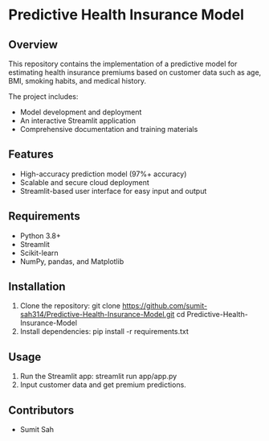 # Predictive Health Insurance Model

## Overview
This repository contains the implementation of a predictive model for estimating health insurance premiums based on customer data such as age, BMI, smoking habits, and medical history.

The project includes:
- Model development and deployment
- An interactive Streamlit application
- Comprehensive documentation and training materials

## Features
- High-accuracy prediction model (97%+ accuracy)
- Scalable and secure cloud deployment
- Streamlit-based user interface for easy input and output

## Requirements
- Python 3.8+
- Streamlit
- Scikit-learn
- NumPy, pandas, and Matplotlib

## Installation
1. Clone the repository: git clone https://github.com/sumit-sah314/Predictive-Health-Insurance-Model.git cd Predictive-Health-Insurance-Model
2. Install dependencies: pip install -r requirements.txt

## Usage
1. Run the Streamlit app: streamlit run app/app.py
2. Input customer data and get premium predictions.

## Contributors
- Sumit Sah
